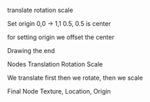 translate
rotation
scale

Set origin
0,0 -> 1,1
0.5, 0.5 is center

for setting origin we offset the center

Drawing the end

Nodes
  Translation
  Rotation
  Scale

  We translate first
  then we rotate,
  then we scale

Final Node
Texture,
Location,
Origin
